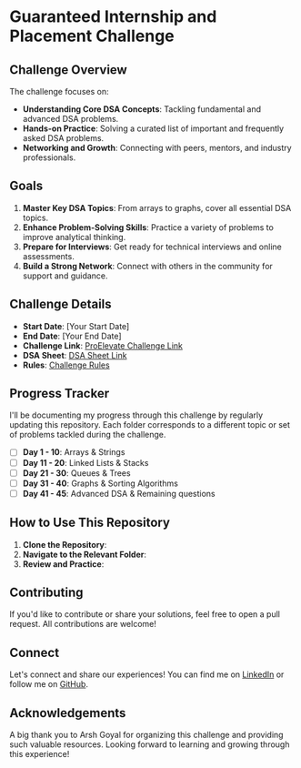 # Guaranteed Internship and Placement Challenge

## Challenge Overview

The challenge focuses on:
- **Understanding Core DSA Concepts**: Tackling fundamental and advanced DSA problems.
- **Hands-on Practice**: Solving a curated list of important and frequently asked DSA problems.
- **Networking and Growth**: Connecting with peers, mentors, and industry professionals.

## Goals

1. **Master Key DSA Topics**: From arrays to graphs, cover all essential DSA topics.
2. **Enhance Problem-Solving Skills**: Practice a variety of problems to improve analytical thinking.
3. **Prepare for Interviews**: Get ready for technical interviews and online assessments.
4. **Build a Strong Network**: Connect with others in the community for support and guidance.

## Challenge Details

- **Start Date**: [Your Start Date]
- **End Date**: [Your End Date]
- **Challenge Link**: [ProElevate Challenge Link](https://www.proelevate.in/dsa-practice)
- **DSA Sheet**: [DSA Sheet Link](https://docs.google.com/spreadsheets/d/1YzZRfsxkdp4v1vVhVZVICDW4vOYZdmd-dlWi_14nW4Y/edit#gid=0)
- **Rules**: [Challenge Rules](https://docs.google.com/document/d/1LLHC7sd9nIf-GifO8Iu6IHYt0Hb75U0rRdtGVPjJktk/edit)

## Progress Tracker

I'll be documenting my progress through this challenge by regularly updating this repository. Each folder corresponds to a different topic or set of problems tackled during the challenge.

- [ ] **Day 1 - 10**: Arrays & Strings
- [ ] **Day 11 - 20**: Linked Lists & Stacks
- [ ] **Day 21 - 30**: Queues & Trees
- [ ] **Day 31 - 40**: Graphs & Sorting Algorithms
- [ ] **Day 41 - 45**: Advanced DSA & Remaining questions

## How to Use This Repository

1. **Clone the Repository**:
2. **Navigate to the Relevant Folder**: 
3. **Review and Practice**: 

## Contributing

If you'd like to contribute or share your solutions, feel free to open a pull request. All contributions are welcome!

## Connect

Let's connect and share our experiences! You can find me on [LinkedIn](https://www.linkedin.com/in/tushti-savarn/) or follow me on [GitHub](https://github.com/TushtiSavarn).

## Acknowledgements

A big thank you to Arsh Goyal for organizing this challenge and providing such valuable resources. Looking forward to learning and growing through this experience!

